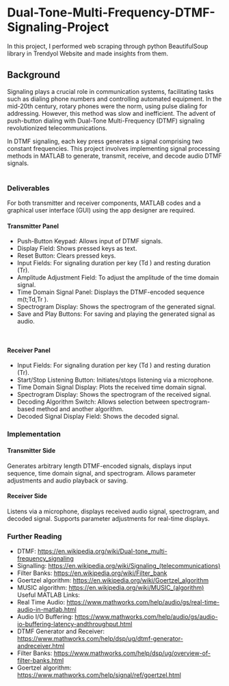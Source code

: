 # Dual-Tone-Multi-Frequency-DTMF-Signaling-Project
In this project, I performed web scraping through python BeautifulSoup library in Trendyol Website and made insights from them. 


## Background
Signaling plays a crucial role in communication systems, facilitating tasks such as dialing phone numbers and controlling automated equipment. In the mid-20th century, rotary phones were the norm, using pulse dialing for addressing. However, this method was slow and inefficient. The advent of push-button dialing with Dual-Tone Multi-Frequency (DTMF) signaling revolutionized telecommunications.

In DTMF signaling, each key press generates a signal comprising two constant frequencies. This project involves implementing signal processing methods in MATLAB to generate, transmit, receive, and decode audio DTMF signals.
<br/><br/>

### Deliverables
For both transmitter and receiver components, MATLAB codes and a graphical user interface (GUI) using the app designer are required.
#### Transmitter Panel
- Push-Button Keypad: Allows input of DTMF signals.
- Display Field: Shows pressed keys as text.
- Reset Button: Clears pressed keys.
- Input Fields: For signaling duration per key (Td ) and resting duration (Tr).
- Amplitude Adjustment Field: To adjust the amplitude of the time domain signal.
- Time Domain Signal Panel: Displays the DTMF-encoded sequence m(t;Td,Tr ).
- Spectrogram Display: Shows the spectrogram of the generated signal.
- Save and Play Buttons: For saving and playing the generated signal as audio.
<br/>

#### Receiver Panel
- Input Fields: For signaling duration per key (Td ) and resting duration (Tr).
- Start/Stop Listening Button: Initiates/stops listening via a microphone.
- Time Domain Signal Display: Plots the received time domain signal.
- Spectrogram Display: Shows the spectrogram of the received signal.
- Decoding Algorithm Switch: Allows selection between spectrogram-based method and another algorithm.
- Decoded Signal Display Field: Shows the decoded signal.

### Implementation
#### Transmitter Side
Generates arbitrary length DTMF-encoded signals, displays input sequence, time domain signal, and spectrogram. Allows parameter adjustments and audio playback or saving.
#### Receiver Side
Listens via a microphone, displays received audio signal, spectrogram, and decoded signal. Supports parameter adjustments for real-time displays.

### Further Reading
- DTMF: https://en.wikipedia.org/wiki/Dual-tone_multi-frequency_signaling
- Signalling: https://en.wikipedia.org/wiki/Signaling_(telecommunications)
- Filter Banks: https://en.wikipedia.org/wiki/Filter_bank
- Goertzel algorithm: https://en.wikipedia.org/wiki/Goertzel_algorithm
- MUSIC algorithm: https://en.wikipedia.org/wiki/MUSIC_(algorithm)
Useful MATLAB Links:
- Real Time Audio: https://www.mathworks.com/help/audio/gs/real-time-audio-in-matlab.html
- Audio I/O Buffering: https://www.mathworks.com/help/audio/gs/audio-io-buffering-latency-andthroughput.html
- DTMF Generator and Receiver: https://www.mathworks.com/help/dsp/ug/dtmf-generator-andreceiver.html
- Filter Banks: https://www.mathworks.com/help/dsp/ug/overview-of-filter-banks.html
- Goertzel algorithm: https://www.mathworks.com/help/signal/ref/goertzel.html
